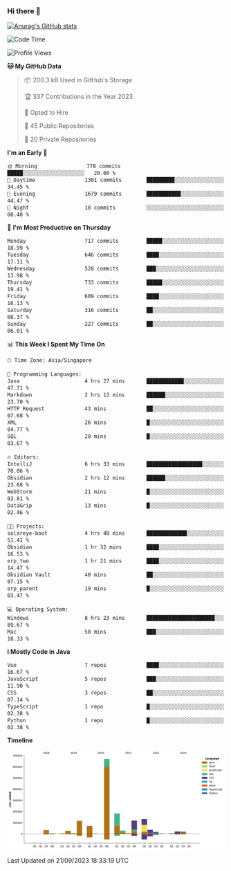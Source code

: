 ### Hi there 👋

[![Anurag's GitHub stats](https://github-readme-stats.vercel.app/api?username=xiumu2017&show_icons=true&theme=radical)](https://github.com/anuraghazra/github-readme-stats)

<!--
**xiumu2017/xiumu2017** is a ✨ _special_ ✨ repository because its `README.md` (this file) appears on your GitHub profile.

Here are some ideas to get you started:

- 🔭 I’m currently working on ...
- 🌱 I’m currently learning ...
- 👯 I’m looking to collaborate on ...
- 🤔 I’m looking for help with ...
- 💬 Ask me about ...
- 📫 How to reach me: ...
- 😄 Pronouns: ...
- ⚡ Fun fact: ...
-->

<!--START_SECTION:waka-->
![Code Time](http://img.shields.io/badge/Code%20Time-1%2C699%20hrs%2033%20mins-blue)

![Profile Views](http://img.shields.io/badge/Profile%20Views-0-blue)

**🐱 My GitHub Data** 

> 📦 200.3 kB Used in GitHub's Storage 
 > 
> 🏆 337 Contributions in the Year 2023
 > 
> 💼 Opted to Hire
 > 
> 📜 45 Public Repositories 
 > 
> 🔑 20 Private Repositories 
 > 
**I'm an Early 🐤** 

```text
🌞 Morning                778 commits         █████░░░░░░░░░░░░░░░░░░░░   20.60 % 
🌆 Daytime                1301 commits        █████████░░░░░░░░░░░░░░░░   34.45 % 
🌃 Evening                1679 commits        ███████████░░░░░░░░░░░░░░   44.47 % 
🌙 Night                  18 commits          ░░░░░░░░░░░░░░░░░░░░░░░░░   00.48 % 
```
📅 **I'm Most Productive on Thursday** 

```text
Monday                   717 commits         █████░░░░░░░░░░░░░░░░░░░░   18.99 % 
Tuesday                  646 commits         ████░░░░░░░░░░░░░░░░░░░░░   17.11 % 
Wednesday                528 commits         ███░░░░░░░░░░░░░░░░░░░░░░   13.98 % 
Thursday                 733 commits         █████░░░░░░░░░░░░░░░░░░░░   19.41 % 
Friday                   609 commits         ████░░░░░░░░░░░░░░░░░░░░░   16.13 % 
Saturday                 316 commits         ██░░░░░░░░░░░░░░░░░░░░░░░   08.37 % 
Sunday                   227 commits         ██░░░░░░░░░░░░░░░░░░░░░░░   06.01 % 
```


📊 **This Week I Spent My Time On** 

```text
🕑︎ Time Zone: Asia/Singapore

💬 Programming Languages: 
Java                     4 hrs 27 mins       ████████████░░░░░░░░░░░░░   47.71 % 
Markdown                 2 hrs 13 mins       ██████░░░░░░░░░░░░░░░░░░░   23.70 % 
HTTP Request             43 mins             ██░░░░░░░░░░░░░░░░░░░░░░░   07.68 % 
XML                      26 mins             █░░░░░░░░░░░░░░░░░░░░░░░░   04.77 % 
SQL                      20 mins             █░░░░░░░░░░░░░░░░░░░░░░░░   03.67 % 

🔥 Editors: 
IntelliJ                 6 hrs 33 mins       ██████████████████░░░░░░░   70.06 % 
Obsidian                 2 hrs 12 mins       ██████░░░░░░░░░░░░░░░░░░░   23.68 % 
WebStorm                 21 mins             █░░░░░░░░░░░░░░░░░░░░░░░░   03.81 % 
DataGrip                 13 mins             █░░░░░░░░░░░░░░░░░░░░░░░░   02.46 % 

🐱‍💻 Projects: 
solareye-boot            4 hrs 48 mins       █████████████░░░░░░░░░░░░   51.41 % 
Obsidian                 1 hr 32 mins        ████░░░░░░░░░░░░░░░░░░░░░   16.53 % 
erp_two                  1 hr 21 mins        ████░░░░░░░░░░░░░░░░░░░░░   14.47 % 
Obsidian Vault           40 mins             ██░░░░░░░░░░░░░░░░░░░░░░░   07.15 % 
erp_parent               19 mins             █░░░░░░░░░░░░░░░░░░░░░░░░   03.47 % 

💻 Operating System: 
Windows                  8 hrs 23 mins       ██████████████████████░░░   89.67 % 
Mac                      58 mins             ███░░░░░░░░░░░░░░░░░░░░░░   10.33 % 
```

**I Mostly Code in Java** 

```text
Vue                      7 repos             ████░░░░░░░░░░░░░░░░░░░░░   16.67 % 
JavaScript               5 repos             ███░░░░░░░░░░░░░░░░░░░░░░   11.90 % 
CSS                      3 repos             ██░░░░░░░░░░░░░░░░░░░░░░░   07.14 % 
TypeScript               1 repo              █░░░░░░░░░░░░░░░░░░░░░░░░   02.38 % 
Python                   1 repo              █░░░░░░░░░░░░░░░░░░░░░░░░   02.38 % 
```



**Timeline**

![Lines of Code chart](https://raw.githubusercontent.com/xiumu2017/xiumu2017/main/assets/bar_graph.png)


 Last Updated on 21/09/2023 18:33:19 UTC
<!--END_SECTION:waka-->
